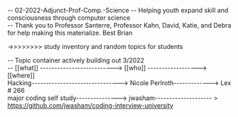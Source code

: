 -- 02-2022-Adjunct-Prof-Comp.-Science -- Helping youth expand skill and consciousness through computer science  
-- Thank you to Professor Santerre, Professor Kahn, David, Katie, and Debra for help making this materialize. Best Brian 

->>>>>>>> study inventory and random topics for students

-- Topic container actively building out 3/2022  
-- [[what]] --------------------------> [[who]]   ------------------> [[where]]  
Hacking-------------------------------> Nicole Perlroth-------------> Lex # 266  
major coding self study---------------> jwasham-------------------- > https://github.com/jwasham/coding-interview-university  
